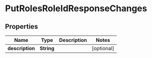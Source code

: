 

# PutRolesRoleIdResponseChanges


## Properties

| Name | Type | Description | Notes |
|------------ | ------------- | ------------- | -------------|
|**description** | **String** |  |  [optional] |



